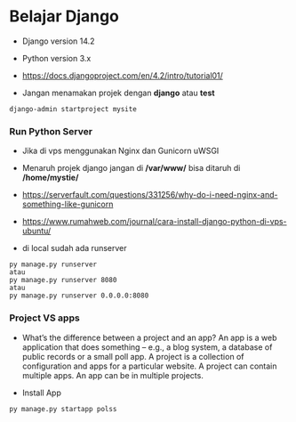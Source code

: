 # Belajar Django
* Django version 14.2
* Python version 3.x
* https://docs.djangoproject.com/en/4.2/intro/tutorial01/

* Jangan menamakan projek dengan **django** atau **test**
```
django-admin startproject mysite
```

### Run Python Server
* Jika di vps menggunakan Nginx dan Gunicorn uWSGI
* Menaruh projek django jangan di **/var/www/** bisa ditaruh di **/home/mystie/**
* https://serverfault.com/questions/331256/why-do-i-need-nginx-and-something-like-gunicorn
* https://www.rumahweb.com/journal/cara-install-django-python-di-vps-ubuntu/

* di local sudah ada runserver
```
py manage.py runserver
atau
py manage.py runserver 8080
atau
py manage.py runserver 0.0.0.0:8080
```

### Project VS apps
* What’s the difference between a project and an app? An app is a web application that does something – e.g., a blog system, a database of public records or a small poll app. A project is a collection of configuration and apps for a particular website. A project can contain multiple apps. An app can be in multiple projects.

* Install App
```
py manage.py startapp polss
```
